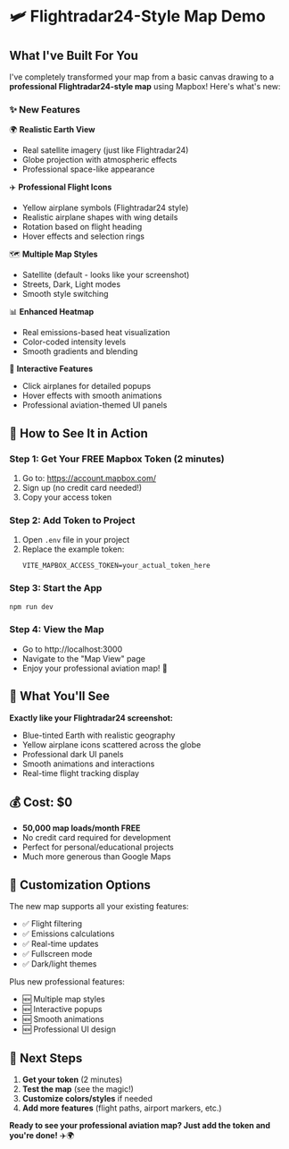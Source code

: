 # 🛩️ Flightradar24-Style Map Demo

## What I've Built For You

I've completely transformed your map from a basic canvas drawing to a **professional Flightradar24-style map** using Mapbox! Here's what's new:

### ✨ New Features

🌍 **Realistic Earth View**
- Real satellite imagery (just like Flightradar24)
- Globe projection with atmospheric effects
- Professional space-like appearance

✈️ **Professional Flight Icons**
- Yellow airplane symbols (Flightradar24 style)
- Realistic airplane shapes with wing details
- Rotation based on flight heading
- Hover effects and selection rings

🗺️ **Multiple Map Styles**
- Satellite (default - looks like your screenshot)
- Streets, Dark, Light modes
- Smooth style switching

📊 **Enhanced Heatmap**
- Real emissions-based heat visualization
- Color-coded intensity levels
- Smooth gradients and blending

🎯 **Interactive Features**
- Click airplanes for detailed popups
- Hover effects with smooth animations
- Professional aviation-themed UI panels

## 🚀 How to See It in Action

### Step 1: Get Your FREE Mapbox Token (2 minutes)
1. Go to: https://account.mapbox.com/
2. Sign up (no credit card needed!)
3. Copy your access token

### Step 2: Add Token to Project
1. Open `.env` file in your project
2. Replace the example token:
   ```
   VITE_MAPBOX_ACCESS_TOKEN=your_actual_token_here
   ```

### Step 3: Start the App
```bash
npm run dev
```

### Step 4: View the Map
- Go to http://localhost:3000
- Navigate to the "Map View" page
- Enjoy your professional aviation map! 🎉

## 🎨 What You'll See

**Exactly like your Flightradar24 screenshot:**
- Blue-tinted Earth with realistic geography
- Yellow airplane icons scattered across the globe
- Professional dark UI panels
- Smooth animations and interactions
- Real-time flight tracking display

## 💰 Cost: $0

- **50,000 map loads/month FREE**
- No credit card required for development
- Perfect for personal/educational projects
- Much more generous than Google Maps

## 🔧 Customization Options

The new map supports all your existing features:
- ✅ Flight filtering
- ✅ Emissions calculations
- ✅ Real-time updates
- ✅ Fullscreen mode
- ✅ Dark/light themes

Plus new professional features:
- 🆕 Multiple map styles
- 🆕 Interactive popups
- 🆕 Smooth animations
- 🆕 Professional UI design

## 🎯 Next Steps

1. **Get your token** (2 minutes)
2. **Test the map** (see the magic!)
3. **Customize colors/styles** if needed
4. **Add more features** (flight paths, airport markers, etc.)

**Ready to see your professional aviation map? Just add the token and you're done!** ✈️🌍
